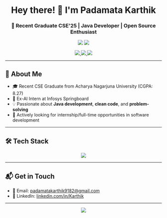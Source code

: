 <h1 align="center">Hey there! 👋 I'm Padamata Karthik</h1>
<h3 align="center">🚀 Recent Graduate CSE'25 | Java Developer | Open Source Enthusiast</h3>

<p align="center">
  <img src="https://imgs.search.brave.com/LsxwI6s9UXA5Oi4Z67kwmaWGQo83Lgpq0eIpPBIJqBY/rs:fit:860:0:0:0/g:ce/aHR0cHM6Ly93YWxs/cGFwZXJiYXQuY29t/L2ltZy81MzE1NTEx/MC1kb3dubG9hZC1m/cmVlLTRrLXByb2dy/YW1taW5nLWphdmEu/anBn"/>

  <img src="https://readme-typing-svg.herokuapp.com?color=00FF99&center=true&lines=Java+Developer;Aspiring+Software+Engineer;Lifelong+Learner+💡;Love+building+real-world+projects;" />
</p>

<p align="center">
  <a href="https://www.linkedin.com/in/karthik-padamata-5a0430280" target="_blank">
    <img src="https://img.shields.io/badge/LinkedIn-blue?logo=linkedin&style=for-the-badge">
  </a>
  <a href="mailto:padamatakarthik9182@gmail.com">
    <img src="https://img.shields.io/badge/Email-DM%20Me-red?logo=gmail&style=for-the-badge">
  </a>
  <a href="https://github.com/karthik-007">
    <img src="https://img.shields.io/badge/GitHub-Follow-black?logo=github&style=for-the-badge">
  </a>
</p>

---

## 🧠 About Me
- 🎓 Recent CSE Graduate from Acharya Nagarjuna University (CGPA: 8.27)
- 🔭 Ex-AI Intern at Infosys Springboard
- 💡 Passionate about **Java development**, **clean code**, and **problem-solving**
- 🤝 Actively looking for internship/full-time opportunities in software development

---

## 🛠️ Tech Stack

<p align="center">
  <img src="https://skillicons.dev/icons?i=java,js,mysql,html,css,git,github,vscode,intelliJ" /></p>

---

## 📬 Get in Touch

- 📧 Email: padamatakarthik9182@gmail.com  
- 🔗 LinkedIn: [linkedin.com/in/Karthik](https://www.linkedin.com/in/karthik-padamata-5a0430280)

---

<p align="center">
  <img src="https://capsule-render.vercel.app/api?type=waving&color=gradient&height=100&section=footer"/>
</p>

<!--
**umanagendrakumar/umanagendrakumar** is a ✨ _special_ ✨ repository because its `README.md` (this file) appears on your GitHub profile.

Here are some ideas to get you started:

- 🔭 I’m currently working on ...
- 🌱 I’m currently learning ...
- 👯 I’m looking to collaborate on ...
- 🤔 I’m looking for help with ...
- 💬 Ask me about ...
- 📫 How to reach me: ...
- 😄 Pronouns: ...
- ⚡ Fun fact: ...

## Hi there 👋 -->

<!--
**karthik-007/karthik-007** is a ✨ _special_ ✨ repository because its `README.md` (this file) appears on your GitHub profile.

Here are some ideas to get you started:

- 🔭 I’m currently working on ...
- 🌱 I’m currently learning ...
- 👯 I’m looking to collaborate on ...
- 🤔 I’m looking for help with ...
- 💬 Ask me about ...
- 📫 How to reach me: ...
- 😄 Pronouns: ...
- ⚡ Fun fact: ...
-->
